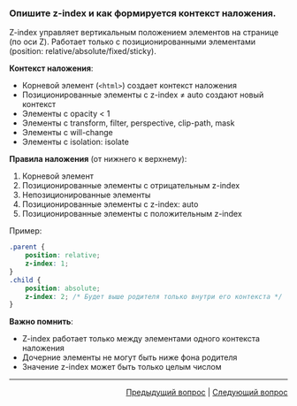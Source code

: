 ### Опишите z-index и как формируется контекст наложения.

Z-index управляет вертикальным положением элементов на странице (по оси Z). Работает только с позиционированными элементами (position: relative/absolute/fixed/sticky).

**Контекст наложения**:

- Корневой элемент (`<html>`) создает контекст наложения
- Позиционированные элементы с z-index ≠ auto создают новый контекст
- Элементы с opacity < 1
- Элементы с transform, filter, perspective, clip-path, mask
- Элементы с will-change
- Элементы с isolation: isolate

**Правила наложения** (от нижнего к верхнему):

1. Корневой элемент
2. Позиционированные элементы с отрицательным z-index
3. Непозиционированные элементы
4. Позиционированные элементы с z-index: auto
5. Позиционированные элементы с положительным z-index

Пример:

```css
.parent {
	position: relative;
	z-index: 1;
}
.child {
	position: absolute;
	z-index: 2; /* Будет выше родителя только внутри его контекста */
}
```

**Важно помнить**:

- Z-index работает только между элементами одного контекста наложения
- Дочерние элементы не могут быть ниже фона родителя
- Значение z-index может быть только целым числом

---

<div align="right">
<a href="3.md">Предыдущий вопрос</a> | <a href="5.md">Следующий вопрос</a>
</div>
